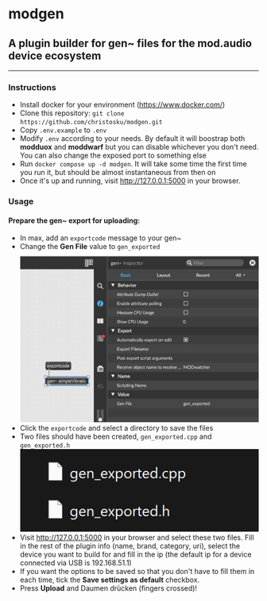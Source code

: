 # modgen
## A plugin builder for gen~ files for the mod.audio device ecosystem

---
### Instructions
- Install docker for your environment (https://www.docker.com/)
- Clone this repository: `git clone https://github.com/christosku/modgen.git`
- Copy `.env.example` to `.env`
- Modify `.env` according to your needs. By default it will boostrap both **modduox** and **moddwarf** but you can disable whichever you don't need. You can also change the exposed port to something else
- Run `docker compose up -d modgen`. It will take some time the first time you run it, but should be almost instantaneous from then on
- Once it's up and running, visit http://127.0.0.1:5000 in your browser.

### Usage
#### Prepare the gen~ export for uploading:
- In max, add an `exportcode` message to your gen~
- Change the **Gen File** value to `gen_exported`
![exportcode](images/1_gen_settings.png)
- Click the `exportcode` and select a directory to save the files
- Two files should have been created, `gen_exported.cpp` and `gen_exported.h`
![files](images/2_files.png)
- Visit http://127.0.0.1:5000 in your browser and select these two files. Fill in the rest of the plugin info (name, brand, category, uri), select the device you want to build for and fill in the ip (the default ip for a device connected via USB is 192.168.51.1)
- If you want the options to be saved so that you don't have to fill them in each time, tick the **Save settings as default** checkbox.
- Press **Upload** and Daumen drücken (fingers crossed)!